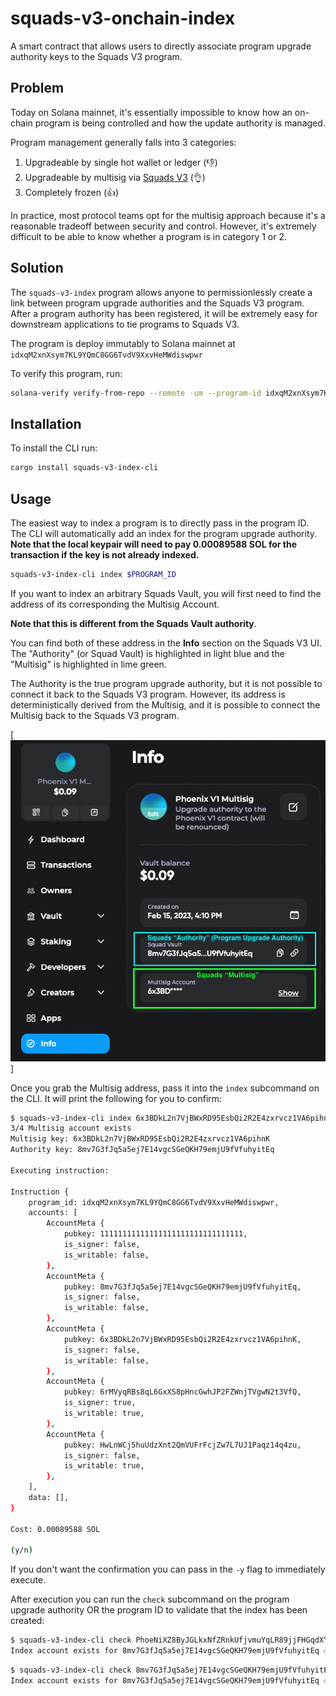# squads-v3-onchain-index

A smart contract that allows users to directly associate program upgrade authority keys to the Squads V3 program.

## Problem

Today on Solana mainnet, it's essentially impossible to know how an on-chain program is being controlled and how the update authority is managed.

Program management generally falls into 3 categories:

1. Upgradeable by single hot wallet or ledger (👎)
2. Upgradeable by multisig via [Squads V3](https://github.com/Squads-Protocol/squads-mpl/tree/main/programs/squads-mpl) (👌)
3. Completely frozen (👍)

In practice, most protocol teams opt for the multisig approach because it's a reasonable tradeoff between security and control. However, it's extremely difficult to be able to know whether a program is in category 1 or 2.

## Solution

The `squads-v3-index` program allows anyone to permissionlessly create a link between program upgrade authorities and the Squads V3 program. After a program authority has been registered, it will be extremely easy for downstream applications to tie programs to Squads V3.

The program is deploy immutably to Solana mainnet at `idxqM2xnXsym7KL9YQmC8GG6TvdV9XxvHeMWdiswpwr`

To verify this program, run:

```bash
solana-verify verify-from-repo --remote -um --program-id idxqM2xnXsym7KL9YQmC8GG6TvdV9XxvHeMWdiswpwr --library-name squads_v3_index --mount-path squads-v3-index/ https://github.com/Ellipsis-Labs/squads-v3-onchain-index
```

## Installation

To install the CLI run:

```bash
cargo install squads-v3-index-cli
```

## Usage
The easiest way to index a program is to directly pass in the program ID. The CLI will automatically add an index for the program upgrade authority.
**Note that the local keypair will need to pay 0.00089588 SOL for the transaction if the key is not already indexed.**

```bash
squads-v3-index-cli index $PROGRAM_ID
```

If you want to index an arbitrary Squads Vault, you will first need to find the address of its corresponding the Multisig Account.

**Note that this is different from the Squads Vault authority**.

You can find both of these address in the **Info** section on the Squads V3 UI. The "Authority" (or Squad Vault) is highlighted in light blue and the "Multisig" is highlighted in lime green.

The Authority is the true program upgrade authority, but it is not possible to connect it back to the Squads V3 program. However, its address is deterministically derived from the Multisig, and it is possible to connect the Multisig back to the Squads V3 program.

[![image](images/info_page.png)]

Once you grab the Multisig address, pass it into the `index` subcommand on the CLI. It will print the following for you to confirm:

```bash
$ squads-v3-index-cli index 6x3BDkL2n7VjBWxRD95EsbQi2R2E4zxrvcz1VA6pihnK
3/4 Multisig account exists
Multisig key: 6x3BDkL2n7VjBWxRD95EsbQi2R2E4zxrvcz1VA6pihnK
Authority key: 8mv7G3fJq5a5ej7E14vgcSGeQKH79emjU9fVfuhyitEq

Executing instruction:

Instruction {
    program_id: idxqM2xnXsym7KL9YQmC8GG6TvdV9XxvHeMWdiswpwr,
    accounts: [
        AccountMeta {
            pubkey: 11111111111111111111111111111111,
            is_signer: false,
            is_writable: false,
        },
        AccountMeta {
            pubkey: 8mv7G3fJq5a5ej7E14vgcSGeQKH79emjU9fVfuhyitEq,
            is_signer: false,
            is_writable: false,
        },
        AccountMeta {
            pubkey: 6x3BDkL2n7VjBWxRD95EsbQi2R2E4zxrvcz1VA6pihnK,
            is_signer: false,
            is_writable: false,
        },
        AccountMeta {
            pubkey: 6rMVyqRBs8qL6GxXS8pHncGwhJP2FZWnjTVgwN2t3VfQ,
            is_signer: true,
            is_writable: true,
        },
        AccountMeta {
            pubkey: HwLnWCj5huUdzXnt2QmVUFrFcjZw7L7UJ1Paqz14q4zu,
            is_signer: false,
            is_writable: true,
        },
    ],
    data: [],
}

Cost: 0.00089588 SOL

(y/n)
```

If you don't want the confirmation you can pass in the `-y` flag to immediately execute.

After execution you can run the `check` subcommand on the program upgrade authority OR the program ID to validate that the index has been created:

```bash
$ squads-v3-index-cli check PhoeNiXZ8ByJGLkxNfZRnkUfjvmuYqLR89jjFHGqdXY
Index account exists for 8mv7G3fJq5a5ej7E14vgcSGeQKH79emjU9fVfuhyitEq ✅
```

```bash
$ squads-v3-index-cli check 8mv7G3fJq5a5ej7E14vgcSGeQKH79emjU9fVfuhyitEq
Index account exists for 8mv7G3fJq5a5ej7E14vgcSGeQKH79emjU9fVfuhyitEq ✅
```
